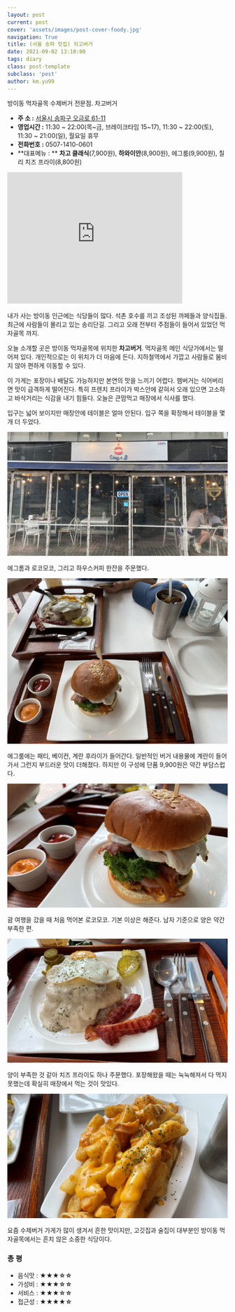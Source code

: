 ```yaml
---
layout: post
current: post
cover: 'assets/images/post-cover-foody.jpg'
navigation: True
title: (서울 송파 맛집) 차고버거
date: 2021-09-02 13:10:00
tags: diary
class: post-template
subclass: 'post'
author: km.yu99
---
```

방이동 먹자골목 수제버거 전문점. 차고버거

- **주 소 :**  [서울시 송파구 오금로 61-11](https://map.naver.com/v5/entry/place/38274764?c=14150262.6023546,4511211.0508066,15,0,0,0,dh)
- **영업시간 :** 11:30 ~ 22:00(목~금, 브레이크타임 15~17), 11:30 ~ 22:00(토), 11:30 ~ 21:00(일), 월요일 휴무
- **전화번호 :** 0507-1410-0601
- **대표메뉴 : ** **차고 클래식**(7,900원), **하와이안**(8,900원), 에그룸(9,900원), 칠리 치즈 프라이(8,800원)

<p align="left">
<iframe src="https://www.google.com/maps/embed?pb=!1m14!1m8!1m3!1d1881.7408812636288!2d127.11322211926064!3d37.51503276342397!3m2!1i1024!2i768!4f13.1!3m3!1m2!1s0x0%3A0x4f0b64abebbc9c5a!2z7LCo6rOg67KE6rGw!5e0!3m2!1sko!2skr!4v1640234762107!5m2!1sko!2skr" width="400" height="300" style="border:0;" allowfullscreen="" loading="lazy"></iframe>
</p>



내가 사는 방이동 인근에는 식당들이 많다. 석촌 호수를 끼고 조성된 까페들과 양식집들. 최근에 사람들이 몰리고 있는 송리단길. 그리고 오래 전부터 주점들이 들어서 있었던 먹자골목 까지.  

오늘 소개할 곳은 방이동 먹자골목에 위치한 **차고버거**. 먹자골목 메인 식당가에서는 떨어져 있다. 개인적으로는 이 위치가 더 마음에 든다. 지하철역에서 가깝고 사람들로 붐비지 않아 편하게 이동할 수 있다.  

이 가게는 포장이나 배달도 가능하지만 본연의 맛을 느끼기 어렵다. 햄버거는 식어버리면 맛이 급격하게 떨어진다. 특히 프렌치 프라이가 박스안에 같혀서 오래 있으면 고소하고 바삭거리는 식감을 내기 힘들다. 오늘은 큰맘먹고 매장에서 식사를 했다.   

입구는 넓어 보이지만 매장안에 테이블은 얼마 안된다. 입구 쪽을 확장해서 테이블을 몇개 더 두었다.

<img src="assets/images/2021-09-20-foody2/diary02.01.jpg">



에그롬과 로코모코, 그리고 하우스커피 한잔을 주문했다.

<img src="assets/images/2021-09-20-foody2/diary02.02.jpg">



에그룸에는 패티, 베이컨, 계란 후라이가 들어간다. 일반적인 버거 내용물에 계란이 들어 가서 그런지 부드러운 맛이 더해졌다. 하지만 이 구성에 단품 9,900원은 약간 부담스럽다.

<img src="assets/images/2021-09-20-foody2/diary02.03.jpg">



괌 여행을 갔을 때 처음 먹어본 로코모코. 기본 이상은 해준다. 남자 기준으로 양은 약간 부족한 편.

<img src="assets/images/2021-09-20-foody2/diary02.04.jpg">



양이 부족한 것 같아 치즈 프라이도 하나 주문했다. 포장해왔을 때는 눅눅해져서 다 먹지 못했는데 확실히 매장에서 먹는 것이 맛있다. 

<img src="assets/images/2021-09-20-foody2/diary02.05.jpg">



요즘 수제버거 가게가 많이 생겨서 흔한 맛이지만, 고깃집과 술집이 대부분인 방이동 먹자골목에서는 흔치 않은 소중한 식당이다. 



### 총 평

- 음식맛 : **★★★☆☆**
- 가성비 : **★★★☆☆**
- 서비스 : **★★★☆☆**
- 접근성 : **★★★★☆**
